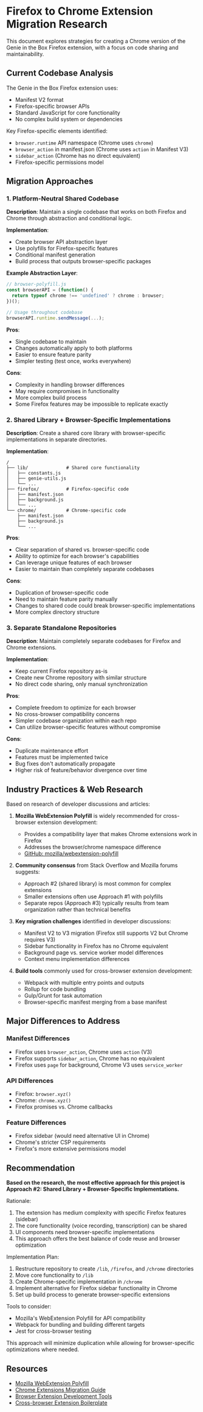 # Firefox to Chrome Extension Migration Research

This document explores strategies for creating a Chrome version of the Genie in the Box Firefox extension, with a focus on code sharing and maintainability.

## Current Codebase Analysis

The Genie in the Box Firefox extension uses:
- Manifest V2 format
- Firefox-specific browser APIs
- Standard JavaScript for core functionality
- No complex build system or dependencies

Key Firefox-specific elements identified:
- `browser.runtime` API namespace (Chrome uses `chrome`)
- `browser_action` in manifest.json (Chrome uses `action` in Manifest V3)
- `sidebar_action` (Chrome has no direct equivalent)
- Firefox-specific permissions model

## Migration Approaches

### 1. Platform-Neutral Shared Codebase

**Description**: Maintain a single codebase that works on both Firefox and Chrome through abstraction and conditional logic.

**Implementation**:
- Create browser API abstraction layer
- Use polyfills for Firefox-specific features
- Conditional manifest generation
- Build process that outputs browser-specific packages

**Example Abstraction Layer**:
```javascript
// browser-polyfill.js
const browserAPI = (function() {
  return typeof chrome !== 'undefined' ? chrome : browser;
})();

// Usage throughout codebase
browserAPI.runtime.sendMessage(...);
```

**Pros**:
- Single codebase to maintain
- Changes automatically apply to both platforms
- Easier to ensure feature parity
- Simpler testing (test once, works everywhere)

**Cons**:
- Complexity in handling browser differences
- May require compromises in functionality
- More complex build process
- Some Firefox features may be impossible to replicate exactly

### 2. Shared Library + Browser-Specific Implementations

**Description**: Create a shared core library with browser-specific implementations in separate directories.

**Implementation**:
```
/
├── lib/              # Shared core functionality
│   ├── constants.js
│   ├── genie-utils.js
│   └── ...
├── firefox/          # Firefox-specific code
│   ├── manifest.json
│   ├── background.js
│   └── ...
└── chrome/           # Chrome-specific code
    ├── manifest.json
    ├── background.js
    └── ...
```

**Pros**:
- Clear separation of shared vs. browser-specific code
- Ability to optimize for each browser's capabilities
- Can leverage unique features of each browser
- Easier to maintain than completely separate codebases

**Cons**:
- Duplication of browser-specific code
- Need to maintain feature parity manually
- Changes to shared code could break browser-specific implementations
- More complex directory structure

### 3. Separate Standalone Repositories

**Description**: Maintain completely separate codebases for Firefox and Chrome extensions.

**Implementation**:
- Keep current Firefox repository as-is
- Create new Chrome repository with similar structure
- No direct code sharing, only manual synchronization

**Pros**:
- Complete freedom to optimize for each browser
- No cross-browser compatibility concerns
- Simpler codebase organization within each repo
- Can utilize browser-specific features without compromise

**Cons**:
- Duplicate maintenance effort
- Features must be implemented twice
- Bug fixes don't automatically propagate
- Higher risk of feature/behavior divergence over time

## Industry Practices & Web Research

Based on research of developer discussions and articles:

1. **Mozilla WebExtension Polyfill** is widely recommended for cross-browser extension development:
   - Provides a compatibility layer that makes Chrome extensions work in Firefox
   - Addresses the browser/chrome namespace difference
   - [GitHub: mozilla/webextension-polyfill](https://github.com/mozilla/webextension-polyfill)

2. **Community consensus** from Stack Overflow and Mozilla forums suggests:
   - Approach #2 (shared library) is most common for complex extensions
   - Smaller extensions often use Approach #1 with polyfills
   - Separate repos (Approach #3) typically results from team organization rather than technical benefits

3. **Key migration challenges** identified in developer discussions:
   - Manifest V2 to V3 migration (Firefox still supports V2 but Chrome requires V3)
   - Sidebar functionality in Firefox has no Chrome equivalent
   - Background page vs. service worker model differences
   - Context menu implementation differences

4. **Build tools** commonly used for cross-browser extension development:
   - Webpack with multiple entry points and outputs
   - Rollup for code bundling
   - Gulp/Grunt for task automation
   - Browser-specific manifest merging from a base manifest

## Major Differences to Address

### Manifest Differences
- Firefox uses `browser_action`, Chrome uses `action` (V3)
- Firefox supports `sidebar_action`, Chrome has no equivalent
- Firefox uses `page` for background, Chrome V3 uses `service_worker`

### API Differences
- Firefox: `browser.xyz()`
- Chrome: `chrome.xyz()`
- Firefox promises vs. Chrome callbacks

### Feature Differences
- Firefox sidebar (would need alternative UI in Chrome)
- Chrome's stricter CSP requirements
- Firefox's more extensive permissions model

## Recommendation

**Based on the research, the most effective approach for this project is Approach #2: Shared Library + Browser-Specific Implementations.**

Rationale:
1. The extension has medium complexity with specific Firefox features (sidebar)
2. The core functionality (voice recording, transcription) can be shared
3. UI components need browser-specific implementations
4. This approach offers the best balance of code reuse and browser optimization

Implementation Plan:
1. Restructure repository to create `/lib`, `/firefox`, and `/chrome` directories
2. Move core functionality to `/lib`
3. Create Chrome-specific implementation in `/chrome`
4. Implement alternative for Firefox sidebar functionality in Chrome
5. Set up build process to generate browser-specific extensions

Tools to consider:
- Mozilla's WebExtension Polyfill for API compatibility
- Webpack for bundling and building different targets
- Jest for cross-browser testing

This approach will minimize duplication while allowing for browser-specific optimizations where needed.

## Resources

- [Mozilla WebExtension Polyfill](https://github.com/mozilla/webextension-polyfill)
- [Chrome Extensions Migration Guide](https://developer.chrome.com/docs/extensions/mv3/intro/mv3-migration/)
- [Browser Extension Development Tools](https://extensionworkshop.com/documentation/develop/browser-extension-development-tools/)
- [Cross-browser Extension Boilerplate](https://github.com/crimx/neutrino-webextension)